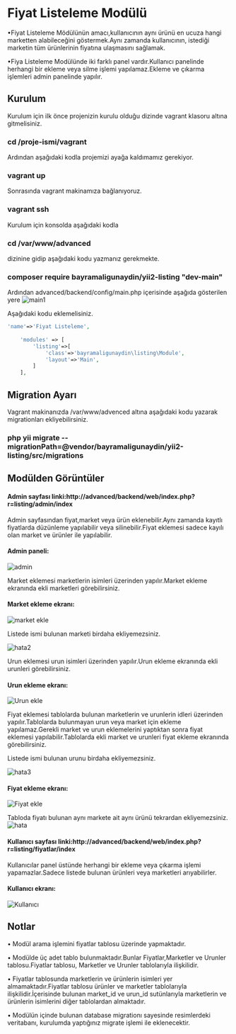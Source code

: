 # Fiyat Listeleme Modülü

•Fiyat Listeleme Mödülünün amacı,kullanıcının aynı ürünü en ucuza hangi marketten alabileceğini göstermek.Aynı zamanda kullanıcının, istediği marketin tüm ürünlerinin fiyatına ulaşmasını sağlamak.

•Fiya Listeleme Modülünde iki farklı panel vardır.Kullanıcı panelinde herhangi bir ekleme veya silme işlemi yapılamaz.Ekleme ve çıkarma işlemleri admin panelinde yapılır.

## Kurulum
Kurulum için ilk önce projenizin kurulu olduğu dizinde vagrant klasoru altına gitmelisiniz.

### cd /proje-ismi/vagrant

Ardından aşağıdaki kodla projemizi ayağa kaldımamız gerekiyor.

### vagrant up

Sonrasında vagrant makinamıza bağlanıyoruz.

### vagrant ssh

Kurulum için konsolda aşağıdaki kodla

### cd /var/www/advanced

dizinine gidip aşağıdaki kodu yazmanız gerekmekte.

### composer require bayramaligunaydin/yii2-listing "dev-main"

Ardından advanced/backend/config/main.php içerisinde aşağıda gösterilen yere
![main1](https://user-images.githubusercontent.com/76952086/105165120-fc04f400-5b26-11eb-943b-ad46bc265e26.png)

Aşağıdaki kodu eklemelisiniz.

```php
'name'=>'Fiyat Listeleme',
     
    'modules' => [
        'listing'=>[
            'class'=>'bayramaligunaydin\listing\Module',
            'layout'=>'Main',
        ]
    ],
```
## Migration Ayarı

Vagrant makinanızda /var/www/advenced altına aşağıdaki kodu yazarak migrationları ekliyebilirsiniz.

### php yii migrate --migrationPath=@vendor/bayramaligunaydin/yii2-listing/src/migrations

## Modülden Görüntüler

#### Admin sayfası linki:http://advanced/backend/web/index.php?r=listing/admin/index

Admin sayfasından fiyat,market veya ürün eklenebilir.Aynı zamanda kayıtlı fiyatlarda düzünleme yapılabilir veya silinebilir.Fiyat eklemesi sadece kayılı olan market ve ürünler ile yapılabilir.

#### Admin paneli:
![admin](https://user-images.githubusercontent.com/76952086/104830404-f0e46680-588f-11eb-9890-a02e4040bcaf.png)



Market eklemesi marketlerin isimleri üzerinden yapılır.Market ekleme ekranında ekli marketleri görebilirsiniz.

#### Market ekleme ekranı:
![market ekle](https://user-images.githubusercontent.com/76952086/104830420-0d809e80-5890-11eb-9db6-64e049a9e165.png)

Listede ismi bulunan marketi birdaha ekliyemezsiniz.

![hata2](https://user-images.githubusercontent.com/76952086/104830745-afa18600-5892-11eb-9955-aa6e8bd8bc58.png)

Urun eklemesi urun isimleri üzerinden yapılır.Urun ekleme ekranında ekli urunleri görebilirsiniz.

#### Urun ekleme ekranı:
![Urun ekle](https://user-images.githubusercontent.com/76952086/104830421-0f4a6200-5890-11eb-8de7-6fcf761d01b5.png)

Fiyat eklemesi tablolarda bulunan marketlerin ve urunlerin idleri üzerinden yapılır.Tablolarda bulunmayan urun veya market için ekleme yapılamaz.Gerekli market ve urun eklemelerini yaptıktan sonra fiyat eklemesi yapılabilir.Tablolarda ekli market ve urunleri fiyat ekleme ekranında görebilirsiniz.

Listede ismi bulunan urunu birdaha ekliyemezsiniz.

![hata3](https://user-images.githubusercontent.com/76952086/104830996-74548680-5895-11eb-9043-8467b450480a.png)

#### Fiyat ekleme ekranı:
![Fiyat ekle](https://user-images.githubusercontent.com/76952086/104830417-0b1e4480-5890-11eb-96e0-fcfb482604a4.png)

Tabloda fiyatı bulunan aynı markete ait aynı ürünü tekrardan ekliyemezsiniz.
![hata](https://user-images.githubusercontent.com/76952086/104830423-11acbc00-5890-11eb-8a5b-cefb6218af23.png)


#### Kullanıcı sayfası linki:http://advanced/backend/web/index.php?r=listing/fiyatlar/index

Kullanıcılar panel üstünde herhangi bir ekleme veya çıkarma işlemi yapamazlar.Sadece listede bulunan ürünleri veya marketleri arıyabilirler.

#### Kullanıcı ekranı:
![Kullanıcı](https://user-images.githubusercontent.com/76952086/104830406-f477ed80-588f-11eb-8277-be608f228264.png)

## Notlar

• Modül arama işlemini fiyatlar tablosu üzerinde yapmaktadır.

• Modülde üç adet tablo bulunmaktadır.Bunlar Fiyatlar,Marketler ve Urunler tablosu.Fiyatlar tablosu, Marketler ve Urunler tablolarıyla ilişkilidir.

• Fiyatlar tablosunda marketlerin ve ürünlerin isimleri yer almamaktadır.Fiyatlar tablosu ürünler ve marketler tablolarıyla ilişkilidir.İçerisinde bulunan market_id ve urun_id sutünlarıyla marketlerin ve ürünlerin isimlerini diğer tablolardan almaktadır.

• Modülün içinde bulunan database migrationı sayesinde resimlerdeki veritabanı, kurulumda yaptığınız migrate işlemi ile eklenecektir.
